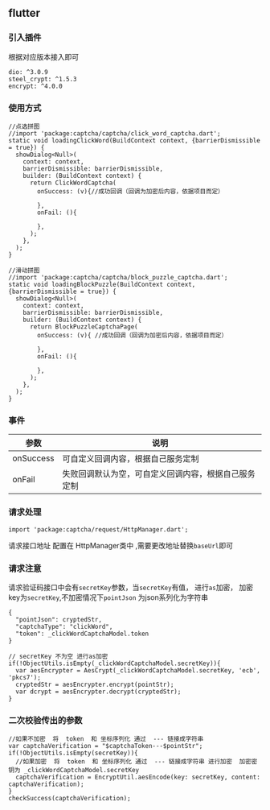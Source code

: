 ## flutter

### 引入插件

根据对应版本接入即可

```
dio: ^3.0.9
steel_crypt: ^1.5.3
encrypt: ^4.0.0
```

### 使用方式

```
//点选拼图
//import 'package:captcha/captcha/click_word_captcha.dart';
static void loadingClickWord(BuildContext context, {barrierDismissible = true}) {
  showDialog<Null>(
    context: context,
    barrierDismissible: barrierDismissible,
    builder: (BuildContext context) {
      return ClickWordCaptcha(
        onSuccess: (v){//成功回调（回调为加密后内容，依据项目而定）

        },
        onFail: (){

        },
      );
    },
  );
}

//滑动拼图
//import 'package:captcha/captcha/block_puzzle_captcha.dart';
static void loadingBlockPuzzle(BuildContext context, {barrierDismissible = true}) {
  showDialog<Null>(
    context: context,
    barrierDismissible: barrierDismissible,
    builder: (BuildContext context) {
      return BlockPuzzleCaptchaPage(
        onSuccess: (v){ //成功回调（回调为加密后内容，依据项目而定）

        },
        onFail: (){

        },
      );
    },
  );
}
```

### 事件

| 参数        | 说明                         |
|-----------|----------------------------|
| onSuccess | 可自定义回调内容，根据自己服务定制          |
| onFail    | 失败回调默认为空，可自定义回调内容，根据自己服务定制 |

### 请求处理

```
import 'package:captcha/request/HttpManager.dart';
```

请求接口地址 配置在 HttpManager类中 ,需要更改地址替换`baseUrl`即可

### 请求注意

请求验证码接口中会有`secretKey`参数，当`secretKey`有值， 进行`as`加密， 加密key为`secretKey`,不加密情况下`pointJson`
为json系列化为字符串

```
{
  "pointJson": cryptedStr,
  "captchaType": "clickWord",
  "token": _clickWordCaptchaModel.token
}
```

```
// secretKey 不为空 进行as加密
if(!ObjectUtils.isEmpty(_clickWordCaptchaModel.secretKey)){
  var aesEncrypter = AesCrypt(_clickWordCaptchaModel.secretKey, 'ecb', 'pkcs7');
  cryptedStr = aesEncrypter.encrypt(pointStr);
  var dcrypt = aesEncrypter.decrypt(cryptedStr);
}
```

### 二次校验传出的参数

```
//如果不加密  将  token  和 坐标序列化 通过  --- 链接成字符串
var captchaVerification = "$captchaToken---$pointStr";
if(!ObjectUtils.isEmpty(secretKey)){
  //如果加密  将  token  和 坐标序列化 通过  --- 链接成字符串 进行加密  加密密钥为 _clickWordCaptchaModel.secretKey
  captchaVerification = EncryptUtil.aesEncode(key: secretKey, content: captchaVerification);
}
checkSuccess(captchaVerification);
```
